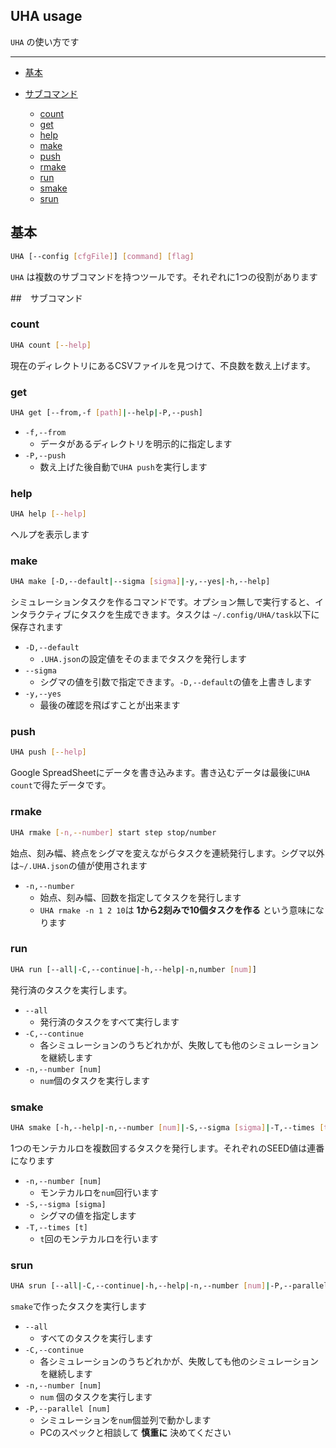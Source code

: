 ## UHA usage

`UHA` の使い方です



---



- [基本]()

- [サブコマンド]()
  - [count]()
  - [get]()
  - [help]()
  - [make]()
  - [push]()
  - [rmake]()
  - [run]()
  - [smake]()
  - [srun]()





## 基本

```sh
UHA [--config [cfgFile]] [command] [flag]
```



`UHA` は複数のサブコマンドを持つツールです。それぞれに1つの役割があります





##　サブコマンド

### count

```sh
UHA count [--help]
```



現在のディレクトリにあるCSVファイルを見つけて、不良数を数え上げます。



### get

```sh
UHA get [--from,-f [path]|--help|-P,--push]
```



- `-f,--from`
  - データがあるディレクトリを明示的に指定します
- `-P,--push`
  - 数え上げた後自動で`UHA push`を実行します



### help

```sh
UHA help [--help]
```



ヘルプを表示します



### make

```sh
UHA make [-D,--default|--sigma [sigma]|-y,--yes|-h,--help]
```



シミュレーションタスクを作るコマンドです。オプション無しで実行すると、インタラクティブにタスクを生成できます。タスクは `~/.config/UHA/task`以下に保存されます



- `-D,--default`
  - `.UHA.json`の設定値をそのままでタスクを発行します
- `--sigma`
  - シグマの値を引数で指定できます。`-D,--default`の値を上書きします
- `-y,--yes`
  - 最後の確認を飛ばすことが出来ます



### push

```sh
UHA push [--help]
```



Google SpreadSheetにデータを書き込みます。書き込むデータは最後に`UHA count`で得たデータです。



### rmake

```sh
UHA rmake [-n,--number] start step stop/number
```



始点、刻み幅、終点をシグマを変えながらタスクを連続発行します。シグマ以外は`~/.UHA.json`の値が使用されます



- `-n,--number`
  - 始点、刻み幅、回数を指定してタスクを発行します
  - `UHA rmake -n 1 2 10`は __1から2刻みで10個タスクを作る__ という意味になります



### run

```sh
UHA run [--all|-C,--continue|-h,--help|-n,number [num]]
```



発行済のタスクを実行します。



- `--all`
  - 発行済のタスクをすべて実行します
- `-C,--continue`
  - 各シミュレーションのうちどれかが、失敗しても他のシミュレーションを継続します
- `-n,--number [num]`
  - `num`個のタスクを実行します



### smake

```sh
UHA smake [-h,--help|-n,--number [num]|-S,--sigma [sigma]|-T,--times [t]]
```



1つのモンテカルロを複数回するタスクを発行します。それぞれのSEED値は連番になります



- `-n,--number [num]`
  - モンテカルロを`num`回行います
- `-S,--sigma [sigma]`
  - シグマの値を指定します
- `-T,--times [t]`
  - `t`回のモンテカルロを行います



### srun

```sh
UHA srun [--all|-C,--continue|-h,--help|-n,--number [num]|-P,--parallel [num]]
```



`smake`で作ったタスクを実行します



- `--all` 
  - すべてのタスクを実行します
- `-C,--continue`
  - 各シミュレーションのうちどれかが、失敗しても他のシミュレーションを継続します
- `-n,--number [num]`
  - `num` 個のタスクを実行します
- `-P,--parallel [num]`
  - シミュレーションを`num`個並列で動かします
  - PCのスペックと相談して __慎重に__ 決めてください



